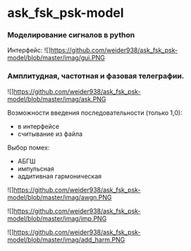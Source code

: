 # ask_fsk_psk-model

### Моделирование сигналов в python

Интерфейс:
![]https://github.com/weider938/ask_fsk_psk-model/blob/master/imag/gui.PNG



### Амплитудная, частотная и фазовая телеграфии.
![]https://github.com/weider938/ask_fsk_psk-model/blob/master/imag/ask.PNG

Возможности введения последовательности (только 1,0):
 - в интерфейсе
 - считывание из файла

Выбор помех:
 - АБГШ
 - импульсная
 - аддитивная гармоническая
 
 ![]https://github.com/weider938/ask_fsk_psk-model/blob/master/imag/awgn.PNG
 
 ![]https://github.com/weider938/ask_fsk_psk-model/blob/master/imag/imp.PNG
 
 ![]https://github.com/weider938/ask_fsk_psk-model/blob/master/imag/add_harm.PNG

